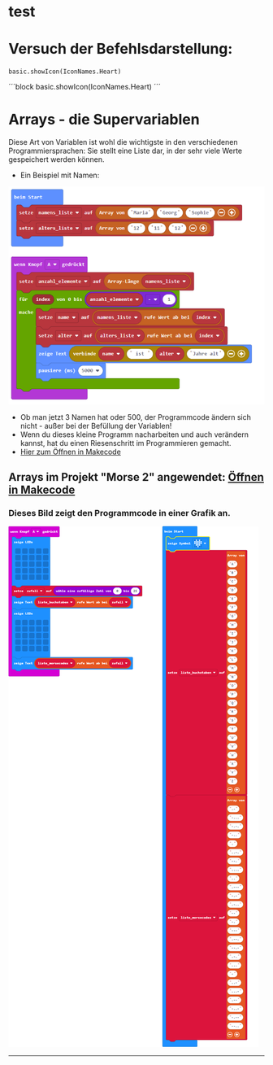 # test 

# Versuch der Befehlsdarstellung:

```blocks
basic.showIcon(IconNames.Heart)
```


´´´block
basic.showIcon(IconNames.Heart)
´´´



# Arrays - die Supervariablen
Diese Art von Variablen ist wohl die wichtigste in den verschiedenen Programmiersprachen:
Sie stellt eine Liste dar, in der sehr viele Werte gespeichert werden können.

* Ein Beispiel mit Namen:

<img src="https://github.com/dlpl-mb/baa_morse_code_01/blob/master/images/learn_arrays_1.png?raw=1" />

* Ob man jetzt 3 Namen hat oder 500, der Programmcode ändern sich nicht - außer bei der Befüllung der Variablen!
* Wenn du dieses kleine Programm nacharbeiten und auch verändern kannst, hat du einen Riesenschritt im Programmieren gemacht.
* [Hier zum Öffnen in Makecode](https://makecode.microbit.org/#pub:_THmW3ohWpDb4)

## Arrays im Projekt "Morse 2" angewendet: [Öffnen in Makecode](https://makecode.microbit.org/#pub:_CbADhU1MC5R7)

### Dieses Bild zeigt den Programmcode in einer Grafik an.

![Eine gerenderte Ansicht der Blöcke](https://github.com/dlpl-mb/morse_01_bst_senden/raw/master/.github/makecode/blocks.png)

<hr>
<script src="https://makecode.com/gh-pages-embed.js"></script><script>makeCodeRender("{{ site.makecode.home_url }}", "{{ site.github.owner_name }}/{{ site.github.repository_name }}");</script>


<style>.page-header {font-size:1rem;height:0vh;padding-top:1.5rem}</style> <script src="https://makecode.com/gh-pages-embed.js"></script>
<script>makeCodeRender("{{ site.makecode.home_url }}", "{{ site.github.owner_name }}/{{ site.github.repository_name }}");</script>
